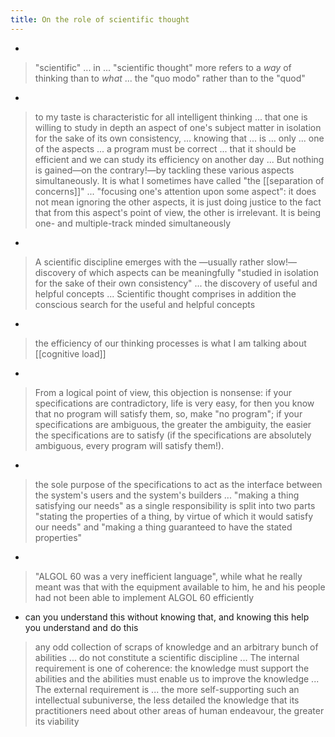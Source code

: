```yaml
---
title: On the role of scientific thought
---
```


-
> "scientific" ... in ... "scientific thought" more refers to a *way* of thinking than to *what* ... the "quo modo" rather than to the "quod"
- 
> to my taste is characteristic for all intelligent thinking ... that one is willing to study in depth an aspect of one's subject matter in isolation for the sake of its own consistency, ... knowing that ... is ... only ... one of the aspects ... a program must be correct ... that it should be efficient and we can study its efficiency on another day ... But nothing is gained—on the contrary!—by tackling these various aspects simultaneously. It is what I sometimes have called "the [[separation of concerns]]" ... "focusing one's attention upon some aspect": it does not mean ignoring the other aspects, it is just doing justice to the fact that from this aspect's point of view, the other is irrelevant. It is being one- and multiple-track minded simultaneously
- 
> A scientific discipline emerges with the —usually rather slow!— discovery of which aspects can be meaningfully "studied in isolation for the sake of their own consistency" ... the discovery of useful and helpful concepts ... Scientific thought comprises in addition the conscious search for the useful and helpful concepts
- 
> the efficiency of our thinking processes is what I am talking about
[[cognitive load]]
- 
> From a logical point of view, this objection is nonsense: if your specifications are contradictory, life is very easy, for then you know that no program will satisfy them, so, make "no program"; if your specifications are ambiguous, the greater the ambiguity, the easier the specifications are to satisfy (if the specifications are absolutely ambiguous, every program will satisfy them!).
- 
>  the sole purpose of the specifications to act as the interface between the system's users and the system's builders ... "making a thing satisfying our needs" as a single responsibility is split into two parts "stating the properties of a thing, by virtue of which it would satisfy our needs" and "making a thing guaranteed to have the stated properties"
-
> "ALGOL 60 was a very inefficient language", while what he really meant was that with the equipment available to him, he and his people had not been able to implement ALGOL 60 efficiently
- can you understand this without knowing that, and knowing this help you understand and do this
> any odd collection of scraps of knowledge and an arbitrary bunch of abilities ... do not constitute a scientific discipline ...  The internal requirement is one of coherence: the knowledge must support the abilities and the abilities must enable us to improve the knowledge ... The external requirement is ... the more self-supporting such an intellectual subuniverse, the less detailed the knowledge that its practitioners need about other areas of human endeavour, the greater its viability
